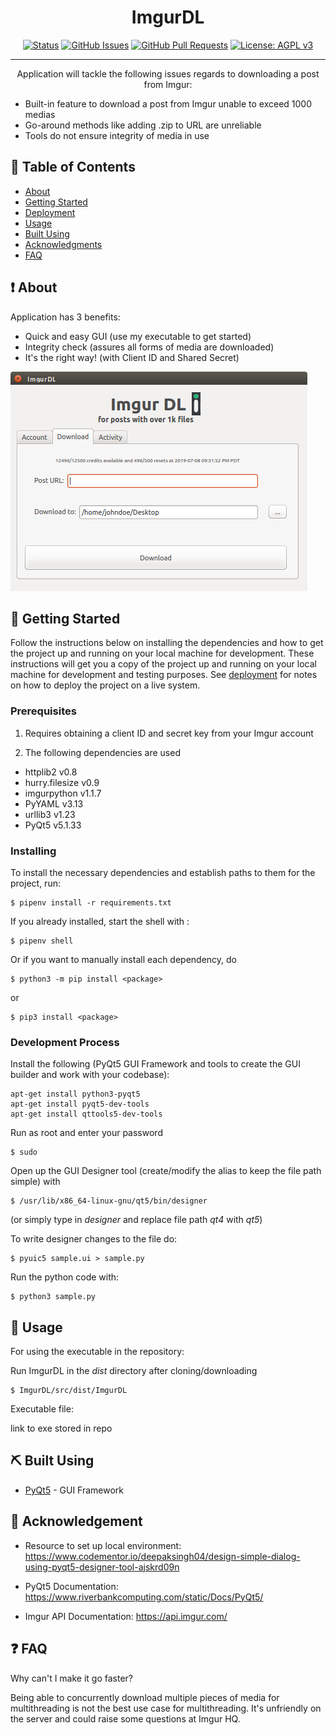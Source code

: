 <h1 align="center">ImgurDL</h3>

<div align="center">

  [![Status](https://img.shields.io/badge/status-active-success.svg)]() 
  [![GitHub Issues](https://img.shields.io/github/issues/acomputerguy/ImgurDL.svg)](https://github.com/acomputerguy/ImgurDL/issues)
  [![GitHub Pull Requests](https://img.shields.io/github/issues-pr/acomputerguy/ImgurDL.svg)](https://github.com/acomputerguy/ImgurDL/pulls)
  [![License: AGPL v3](https://img.shields.io/badge/License-AGPL%20v3-blue.svg)](/LICENSE.txt)

</div>

---

<p align="center">
Application will tackle the following issues regards to downloading a post from Imgur:

* Built-in feature to download a post from Imgur unable to exceed 1000 medias
* Go-around methods like adding .zip to URL are unreliable
* Tools do not ensure integrity of media in use
    <br> 
</p>

## 📝 Table of Contents
- [About](#about)
- [Getting Started](#getting_started)
- [Deployment](#deployment)
- [Usage](#usage)
- [Built Using](#built_using)
- [Acknowledgments](#acknowledgement)
- [FAQ](#FAQ)

## :exclamation: About <a name = "about"></a>
Application has 3 benefits:

* Quick and easy GUI (use my executable to get started)
* Integrity check (assures all forms of media are downloaded)
* It's the right way! (with Client ID and Shared Secret)

![alt text](Documentation/Images/imgurDLScreenshotDownloadTab.png)

## 🏁 Getting Started <a name = "getting_started"></a>
Follow the instructions below on installing the dependencies and how to get the project up and running on your local machine for development.
These instructions will get you a copy of the project up and running on your local machine for development and testing purposes. See [deployment](#deployment) for notes on how to deploy the project on a live system.

### Prerequisites
1) Requires obtaining a client ID and secret key from your Imgur account

2) The following dependencies are used
- httplib2 v0.8
- hurry.filesize v0.9
- imgurpython v1.1.7
- PyYAML v3.13
- urllib3 v1.23
- PyQt5 v5.1.33

### Installing

To install the necessary dependencies and establish paths to them for the project, run:

    $ pipenv install -r requirements.txt
    
If you already installed, start the shell with :

    $ pipenv shell

Or if you want to manually install each dependency, do

    $ python3 -m pip install <package>
    
or
    
    $ pip3 install <package>

### Development Process

Install the following (PyQt5 GUI Framework and tools to create the GUI builder and work with your codebase):
```
apt-get install python3-pyqt5
apt-get install pyqt5-dev-tools
apt-get install qttools5-dev-tools
```

Run as root and enter your password

    $ sudo
Open up the GUI Designer tool (create/modify the alias to keep the file path simple) with 

    $ /usr/lib/x86_64-linux-gnu/qt5/bin/designer
(or simply type in _designer_ and replace file path _qt4_ with _qt5_)

To write designer changes to the file do:

    $ pyuic5 sample.ui > sample.py
Run the python code with:

    $ python3 sample.py

## 🎈 Usage <a name="usage"></a>
For using the executable in the repository:

Run ImgurDL in the *dist* directory after cloning/downloading

    $ ImgurDL/src/dist/ImgurDL
    
Executable file:

link to exe stored in repo

## ⛏️ Built Using <a name = "built_using"></a>
- [PyQt5](https://pypi.org/project/PyQt5/) - GUI Framework

## 🎉 Acknowledgement <a name = "acknowledgement"></a>
- Resource to set up local environment:
https://www.codementor.io/deepaksingh04/design-simple-dialog-using-pyqt5-designer-tool-ajskrd09n

- PyQt5 Documentation:
https://www.riverbankcomputing.com/static/Docs/PyQt5/

- Imgur API Documentation:
https://api.imgur.com/

## :question: FAQ <a name = "FAQ"></a>

Why can't I make it go faster?

Being able to concurrently download multiple pieces of media for multithreading is not the best use case for multithreading.
It's unfriendly on the server and could raise some questions at Imgur HQ.

